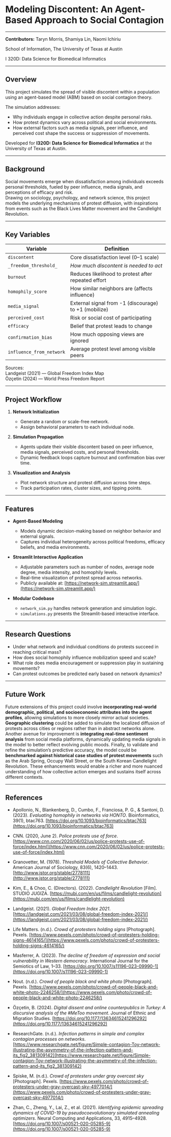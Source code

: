 # Modeling Discontent: An Agent-Based Approach to Social Contagion

---

**Contributors:** Taryn Morris, Shamiya Lin, Naomi Ichiriu

School of Information, The University of Texas at Austin

I 320D: Data Science for Biomedical Informatics

---

## Overview
This project simulates the spread of visible discontent within a population using an agent-based model (ABM) based on social contagion theory.

The simulation addresses:
- Why individuals engage in collective action despite personal risks.
- How protest dynamics vary across political and social environments.
- How external factors such as media signals, peer influence, and perceived cost shape the success or suppression of movements.

Developed for **I320D: Data Science for Biomedical Informatics** at the University of Texas at Austin.

---

## Background
Social movements emerge when dissatisfaction among individuals exceeds personal thresholds, fueled by peer influence, media signals, and perceptions of efficacy and risk.  
Drawing on sociology, psychology, and network science, this project models the underlying mechanisms of protest diffusion, with inspirations from events such as the Black Lives Matter movement and the Candlelight Revolution.

---

## Key Variables

| Variable                  | Definition                                                  |
|----------------------------|-------------------------------------------------------------|
| `discontent`               | Core dissatisfaction level (0–1 scale)                      |
| `_freedom_threshold_`      | *How much discontent is needed to act*                      |
| `burnout`                  | Reduces likelihood to protest after repeated effort         |
| `homophily_score`          | How similar neighbors are (affects influence)               |
| `media_signal`             | External signal from -1 (discourage) to +1 (mobilize)        |
| `perceived_cost`           | Risk or social cost of participating                        |
| `efficacy`                 | Belief that protest leads to change                         |
| `confirmation_bias`        | How much opposing views are ignored                         |
| `influence_from_network`   | Average protest level among visible peers                   |

Sources:  
Landgeist (2021) — Global Freedom Index Map  
Özçetin (2024) — World Press Freedom Report

---

## Project Workflow

1. **Network Initialization**
   - Generate a random or scale-free network.
   - Assign behavioral parameters to each individual node.

2. **Simulation Propagation**
   - Agents update their visible discontent based on peer influence, media signals, perceived costs, and personal thresholds.
   - Dynamic feedback loops capture burnout and confirmation bias over time.

3. **Visualization and Analysis**
   - Plot network structure and protest diffusion across time steps.
   - Track participation rates, cluster sizes, and tipping points.

---

## Features

- **Agent-Based Modeling**
  - Models dynamic decision-making based on neighbor behavior and external signals.
  - Captures individual heterogeneity across political freedoms, efficacy beliefs, and media environments.

- **Streamlit Interactive Application**
  - Adjustable parameters such as number of nodes, average node degree, media intensity, and homophily levels.
  - Real-time visualization of protest spread across networks.
  - Publicly available at: [https://network-sim.streamlit.app/](https://network-sim.streamlit.app/)

- **Modular Codebase**
  - `network_sim.py` handles network generation and simulation logic.
  - `simulations.py` presents the Streamlit-based interactive interface.

---

## Research Questions
- Under what network and individual conditions do protests succeed in reaching critical mass?
- How does social homophily influence mobilization speed and scale?
- What role does media encouragement or suppression play in sustaining movements?
- Can protest outcomes be predicted early based on network dynamics?

---

## Future Work
Future extensions of this project could involve **incorporating real-world demographic, political, and socioeconomic attributes into the agent profiles**, allowing simulations to more closely mirror actual societies. **Geographic clustering** could be added to simulate the localized diffusion of protests across cities or regions rather than in abstract networks alone. Another avenue for improvement is **integrating real-time sentiment analysis** from social media platforms, dynamically updating media signals in the model to better reflect evolving public moods. Finally, to validate and refine the simulation’s predictive accuracy, the model could be **benchmarked against historical case studies of protest movements** such as the Arab Spring, Occupy Wall Street, or the South Korean Candlelight Revolution. These enhancements would enable a richer and more nuanced understanding of how collective action emerges and sustains itself across different contexts.

---

## References

- Apollonio, N., Blankenberg, D., Cumbo, F., Franciosa, P. G., & Santoni, D. (2023). *Evaluating homophily in networks via HONTO*. Bioinformatics, 39(1), btac763. [https://doi.org/10.1093/bioinformatics/btac763](https://doi.org/10.1093/bioinformatics/btac763)

- CNN. (2020, June 2). *Police protests use of force*. [https://www.cnn.com/2020/06/02/us/police-protests-use-of-force/index.html](https://www.cnn.com/2020/06/02/us/police-protests-use-of-force/index.html)

- Granovetter, M. (1978). *Threshold Models of Collective Behavior*. American Journal of Sociology, 83(6), 1420–1443. [http://www.jstor.org/stable/2778111](http://www.jstor.org/stable/2778111)

- Kim, E., & Choo, C. (Directors). (2022). *Candlelight Revolution* [Film]. STUDIO JUGIZA. [https://mubi.com/en/us/films/candlelight-revolution](https://mubi.com/en/us/films/candlelight-revolution)

- Landgeist. (2021). *Global Freedom Index 2021*. [https://landgeist.com/2021/03/08/global-freedom-index-2021/](https://landgeist.com/2021/03/08/global-freedom-index-2021/)

- Life Matters. (n.d.). *Crowd of protesters holding signs* [Photograph]. Pexels. [https://www.pexels.com/photo/crowd-of-protesters-holding-signs-4614165/](https://www.pexels.com/photo/crowd-of-protesters-holding-signs-4614165/)

- Masferrer, A. (2023). *The decline of freedom of expression and social vulnerability in Western democracy*. International Journal for the Semiotics of Law, 1–33. [https://doi.org/10.1007/s11196-023-09990-1](https://doi.org/10.1007/s11196-023-09990-1)

- Nout. (n.d.). *Crowd of people black and white photo* [Photograph]. Pexels. [https://www.pexels.com/photo/crowd-of-people-black-and-white-photo-2246258/](https://www.pexels.com/photo/crowd-of-people-black-and-white-photo-2246258/)

- Özçetin, B. (2024). *Digital dissent and online counterpublics in Turkey: A discursive analysis of the #MeToo movement*. Journal of Ethnic and Migration Studies. [https://doi.org/10.1177/13634615241296292](https://doi.org/10.1177/13634615241296292)

- ResearchGate. (n.d.). *Infection patterns in simple and complex contagion processes on networks*. [https://www.researchgate.net/figure/Simple-contagion-Toy-network-illustrating-the-asymmetry-of-the-infection-pattern-and-its_fig2_381309142](https://www.researchgate.net/figure/Simple-contagion-Toy-network-illustrating-the-asymmetry-of-the-infection-pattern-and-its_fig2_381309142)

- Spiske, M. (n.d.). *Crowd of protesters under gray overcast sky* [Photograph]. Pexels. [https://www.pexels.com/photo/crowd-of-protesters-under-gray-overcast-sky-4977014/](https://www.pexels.com/photo/crowd-of-protesters-under-gray-overcast-sky-4977014/)

- Zhan, C., Zheng, Y., Lai, Z., et al. (2021). *Identifying epidemic spreading dynamics of COVID-19 by pseudocoevolutionary simulated annealing optimizers*. Neural Computing and Applications, 33, 4915–4928. [https://doi.org/10.1007/s00521-020-05285-9](https://doi.org/10.1007/s00521-020-05285-9)
